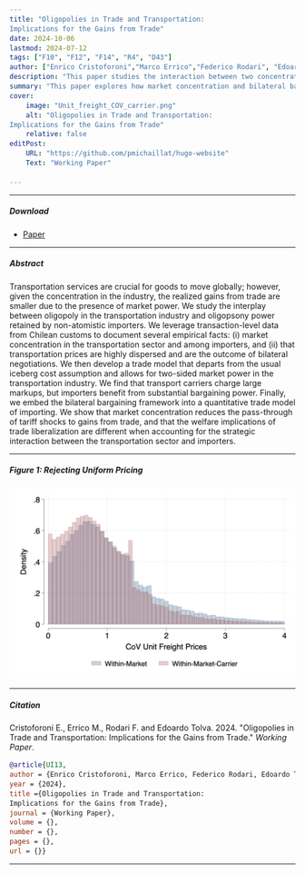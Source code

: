 ```yaml
---
title: "Oligopolies in Trade and Transportation:
Implications for the Gains from Trade" 
date: 2024-10-06
lastmod: 2024-07-12
tags: ["F10", "F12", "F14", "R4", "D43"]
author: ["Enrico Cristoforoni","Marco Errico","Federico Rodari", "Edoardo Tolva"]
description: "This paper studies the interaction between two concentrated markets, the import and the trade sector." 
summary: "This paper explores how market concentration and bilateral bargaining between oligopolistic transportation carriers and oligopsonistic importers impact trade, showing that market power reduces tariff pass-through and alters the welfare effects of trade liberalization." 
cover:
    image: "Unit_freight_COV_carrier.png"
    alt: "Oligopolies in Trade and Transportation:
Implications for the Gains from Trade"
    relative: false
editPost:
    URL: "https://github.com/pmichaillat/hugo-website"
    Text: "Working Paper"

---
```


---

##### Download

+ [Paper](Transportation_Oct24.pdf)
<!--+ [Online appendix](appendix1.pdf)
#+ [Code and data](https://github.com/pmichaillat/feru)-->

---

##### Abstract

Transportation services are crucial for goods to move globally; however, given the concentration in the industry, the realized gains from trade are smaller due to the presence of market power. We study the interplay between oligopoly in the transportation industry and oligopsony power retained by non-atomistic importers. We leverage transaction-level data from Chilean customs to document several empirical facts: (i) market concentration in the transportation sector and among importers, and (ii) that transportation prices are highly dispersed and are the outcome of bilateral negotiations. We then develop a trade model that departs from the usual iceberg cost assumption and allows for two-sided market power in the transportation industry. We find that transport carriers charge large markups, but importers benefit from substantial bargaining power. Finally, we embed the bilateral bargaining framework into a quantitative trade model of importing. We show that market concentration reduces the pass-through of tariff shocks to gains from trade, and that the welfare implications of trade liberalization are different when accounting for the strategic interaction between the transportation sector and importers.

---

##### Figure 1: Rejecting Uniform Pricing

![](Unit_freight_COV_carrier.png)

---

##### Citation

Cristoforoni E., Errico M., Rodari F. and  Edoardo Tolva. 2024. "Oligopolies in Trade and Transportation:
Implications for the Gains from Trade." *Working Paper*.

```BibTeX
@article{UI13,
author = {Enrico Cristoforoni, Marco Errico, Federico Rodari, Edoardo Tolva},
year = {2024},
title ={Oligopolies in Trade and Transportation:
Implications for the Gains from Trade},
journal = {Working Paper},
volume = {},
number = {},
pages = {},
url = {}}
```

---

<!--+##### Related material

+ [Presentation slides](presentation1.pdf)
+ [Summary of the paper](https://www.penguinrandomhouse.com/books/110403/unusual-uses-for-olive-oil-by-alexander-mccall-smith/)-->

